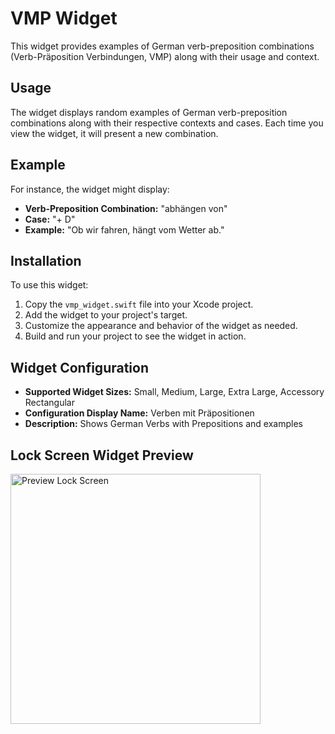 # VMP Widget

This widget provides examples of German verb-preposition combinations (Verb-Präposition Verbindungen, VMP) along with their usage and context.

## Usage

The widget displays random examples of German verb-preposition combinations along with their respective contexts and cases. Each time you view the widget, it will present a new combination.

## Example

For instance, the widget might display:

- **Verb-Preposition Combination:** "abhängen von"
- **Case:** "+ D"
- **Example:** "Ob wir fahren, hängt vom Wetter ab."

## Installation

To use this widget:

1. Copy the `vmp_widget.swift` file into your Xcode project.
2. Add the widget to your project's target.
3. Customize the appearance and behavior of the widget as needed.
4. Build and run your project to see the widget in action.

## Widget Configuration

- **Supported Widget Sizes:** Small, Medium, Large, Extra Large, Accessory Rectangular
- **Configuration Display Name:** Verben mit Präpositionen
- **Description:** Shows German Verbs with Prepositions and examples

## Lock Screen Widget Preview

<img src="images/vmp_lockscreen_preview.PNG" width="400px" alt="Preview Lock Screen">
